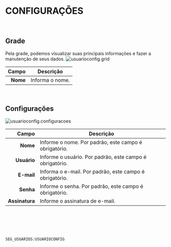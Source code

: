 # CONFIGURAÇÕES
<br>

## Grade
Pela grade, podemos visualizar suas principais informações e fazer a manutenção de seus dados.
![usuarioconfig.grid](https://raw.githubusercontent.com/netforcews/docs-siscom/master/geral/imagens/usuarioconfig.grid.png)

Campo | Descrição
--:|---
**Nome** | Informa o nome.
<br>

## Configurações
![usuarioconfig.configuracoes](https://raw.githubusercontent.com/netforcews/docs-siscom/master/geral/imagens/usuarioconfig.configuracoes.png)

Campo | Descrição
--:|---
**Nome** | Informe o nome. Por padrão, este campo é obrigatório.
**Usuário** | Informe o usuário. Por padrão, este campo é obrigatório.
**E-mail** | Informa o e-mail. Por padrão, este campo é obrigatório.
**Senha** | Informe o senha. Por padrão, este campo é obrigatório.
**Assinatura** | Informe o assinatura de e-mail.
<br>
<br>
<br>
<br>

```SEG_USUARIOS:USUARIOCONFIG```
